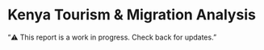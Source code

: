 # Kenya Tourism & Migration Analysis
“⚠️ This report is a work in progress. Check back for updates.”

